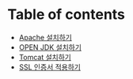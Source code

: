 # Table of contents

* [Apache 설치하기](README.md)
* [OPEN JDK 설치하기](open-jdk.md)
* [Tomcat 설치하기](tomcat.md)
* [SSL 인증서 적용하기](ssl.md)

